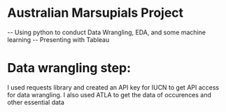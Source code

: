 # Australian Marsupials Project
-- Using python to conduct Data Wrangling, EDA, and some machine learning
-- Presenting with Tableau

# Data wrangling step:
I used requests library and created an API key for IUCN to get API access for data wrangling. I also used ATLA to get the data of occurences and other essential data 

